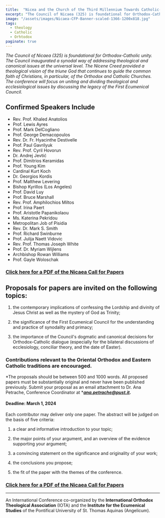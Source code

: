 ```yaml
---
title:  "Nicea and the Church of the Third Millennium Towards Catholic-Orthodx Unity"
excerpt: "The Council of Nicaea (325) is foundational for Orthodox-Catholic unity. The Council inaugurated a synodal way of addressing theological and canonical issues at the universal level. The Nicene Creed provided a theological vision of the triune God that continues to guide the common faith of Christians, in particular, of the Orthodox and Catholic Churches. The conference will focus on uniting and dividing theological and ecclesiological issues by discussing the legacy of the First Ecumenical Council."
image: "/assets/images/Nicaea-CFP-Banner-scaled-1366-1200x818.jpg"
tags:
  - theology 
  - Catholic 
  - Orhtodox 
paginate: true
---
```

*The Council of Nicaea (325) is foundational for Orthodox-Catholic unity. The Council inaugurated a synodal way of addressing theological and canonical issues at the universal level. The Nicene Creed provided a theological vision of the triune God that continues to guide the common faith of Christians, in particular, of the Orthodox and Catholic Churches. The conference will focus on uniting and dividing theological and ecclesiological issues by discussing the legacy of the First Ecumenical Council.*

## Confirmed Speakers Include

* Rev. Prof. Khaled Anatolios 
* Prof. Lewis Ayres 
* Prof. Mark DelCogliano 
* Prof. George Demacopoulos 
* Rev. Dr. Fr. Hyacinthe Destivelle 
* Prof. Paul Gavrilyuk 
* Rev. Prof. Cyril Hovorun 
* Dr. Andrej Jevtić 
* Prof. Dimitrios Keramidas 
* Prof. Young Kim 
* Cardinal Kurt Koch 
* Dr. Georgios Kordis 
* Prof. Matthew Levering 
* Bishop Kyrillos (Los Angeles) 
* Prof. David Luy 
* Prof. Bruce Marshall 
* Rev. Prof. Amphilochios Miltos 
* Prof. Irina Paert 
* Prof. Aristotle Papanikolaou 
* Ms. Katerina Pekridou 
* Metropolitan Job of Pisidia 
* Rev. Dr. Mark S. Smith 
* Prof. Richard Swinburne 
* Prof. Julija Naett Vidovic 
* Rev. Prof. Thomas Joseph White 
* Prof. Dr. Myriam Wijlens 
* Archbishop Rowan Williams 
* Prof. Gayle Woloschak

### [Click here for a PDF of the Nicaea Call for Papers](https://iota-web.org/wp-content/uploads/2023/11/Nicaea-CFP-Poster-NOV-28.pdf)

## Proposals for papers are invited on the following topics:

1. the contemporary implications of confessing the Lordship and divinity of Jesus Christ as well as the mystery of God as Trinity;

2. the significance of the First Ecumenical Council for the understanding and practice of synodality and primacy;

3. the importance of the Council's dogmatic and canonical decisions for Orthodox-Catholic dialogue (especially for the bilateral discussions of ecclesiology, conciliar theory, and the date of Easter).

### Contributions relevant to the Oriental Orthodox and Eastern Catholic traditions are encouraged.

*The proposals should be between 500 and 1000 words. All proposed papers must be substantially original and never have been published previously. Submit your proposal as an email attachment to Dr. Ana Petrache, Conference Coordinator at ****ana.petrache@pust.it.***

#### Deadline: March 1, 2024

Each contributor may deliver only one paper. The abstract will be judged on the basis of five criteria:

1. a clear and informative introduction to your topic;

2. the major points of your argument, and an overview of the evidence supporting your argument;

3. a convincing statement on the significance and originality of your work;

4. the conclusions you propose;

5. the fit of the paper with the themes of the conference.

### [Click here for a PDF of the Nicaea Call for Papers](https://iota-web.org/wp-content/uploads/2023/11/Nicaea-CFP-Poster-NOV-28.pdf)

* * *

An International Conference co-organized by the **International Orthodox Theological Association** (IOTA) and the **Institute for the Ecumenical Studies** of the Pontifical University of St. Thomas Aquinas (Angelicum).